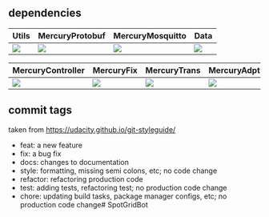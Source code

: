 ## dependencies
| Utils | MercuryProtobuf | MercuryMosquitto | Data |
|--------------|-----------------|------------------|-------------|
| ![](https://gitlab.bbf-it.at/mercury/mercurybaseUtils/badges/master/pipeline.svg) | ![](https://gitlab.bbf-it.at/mercury/mercuryprotobuf/badges/master/pipeline.svg) | ![](https://gitlab.bbf-it.at/mercury/mercurymosquitto/badges/master/pipeline.svg) | ![](https://gitlab.bbf-it.at/mercury/mercurydata/badges/master/pipeline.svg) |

| MercuryController | MercuryFix | MercuryTrans | MercuryAdpt |
|-------------------|------------|--------------|-------------|
| ![](https://gitlab.bbf-it.at/mercury/mercurycontroller/badges/main/pipeline.svg) | ![](https://gitlab.bbf-it.at/mercury/mercuryfix/badges/master/pipeline.svg) | ![](https://gitlab.bbf-it.at/mercury/mercurytrans/badges/master/pipeline.svg) | ![](https://gitlab.bbf-it.at/mercury/mercuryadpt/badges/master/pipeline.svg) |

## commit tags
taken from https://udacity.github.io/git-styleguide/

* feat: a new feature
* fix: a bug fix
* docs: changes to documentation
* style: formatting, missing semi colons, etc; no code change
* refactor: refactoring production code
* test: adding tests, refactoring test; no production code change
* chore: updating build tasks, package manager configs, etc; no production code change# SpotGridBot
